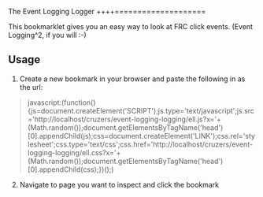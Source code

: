 The Event Logging Logger
++++====================

This bookmarklet gives you an easy way to look at FRC click events. (Event Logging^2, if you will :-)

Usage
-----
1. Create a new bookmark in your browser and paste the following in as the url:

>javascript:(function(){js=document.createElement('SCRIPT');js.type='text/javascript';js.src='http://localhost/cruzers/event-logging-logging/ell.js?x='+(Math.random());document.getElementsByTagName('head')[0].appendChild(js);css=document.createElement('LINK');css.rel='stylesheet';css.type='text/css';css.href='http://localhost/cruzers/event-logging-logging/ell.css?x='+(Math.random());document.getElementsByTagName('head')[0].appendChild(css);})();)

2. Navigate to page you want to inspect and click the bookmark
